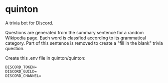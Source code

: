 # quinton
A trivia bot for Discord.

Questions are generated from the summary sentence for a random Wikipedia page. Each word is classfied according to its grammatical category. Part of this sentence is removed to create a "fill in the blank" trivia question.

Create this .env file in quinton/quinton:

```
DISCORD_TOKEN=
DISCORD_GUILD=
DISCORD_CHANNEL=
```
